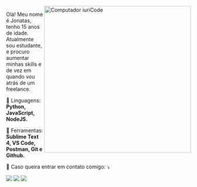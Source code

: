 <img src="https://raw.githubusercontent.com/MicaelliMedeiros/micaellimedeiros/master/image/computer-illustration.png" min-width="400px" max-width="400px" width="400px" align="right" alt="Computador iuriCode">

<p align="left"> 
  Olá! Meu nome é Jonatas, tenho 15 anos de idade. Atualmente sou estudante, e procuro aumentar minhas skills e de vez em quando vou atrás de um freelance.<br>
</p>

<p align="left">
  🦄 Linguagens: <strong>Python, JavaScript, NodeJS.</strong>
</p>

<p align="left">
  💼 Ferramentas: <strong>Sublime Text 4, VS Code, Postman, Git e Github.</strong>
</p>

<p align="left">
  💌 Caso queira entrar em contato comigo: ⤵️
</p>

<p align="left">
  <a href="#" alt="Gmail">
  <img src="https://img.shields.io/badge/-Gmail-FF0000?style=flat-square&labelColor=FF0000&logo=gmail&logoColor=white&link=kotzea.net@gmail.com" /></a>

  <a href="#" alt="WhatsApp">
  <img src="https://img.shields.io/badge/-WhatsApp-25d366?style=flat-square&labelColor=25d366&logo=whatsapp&logoColor=white&link=https://wa.me/+558584082820/?text=Olá!" /></a>


  <a href="#" alt="Instagram">
  <img src="https://img.shields.io/badge/-Instagram-DF0174?style=flat-square&labelColor=DF0174&logo=instagram&logoColor=white&link=https://instagram.com/kotzera" /></a>
</p>  
